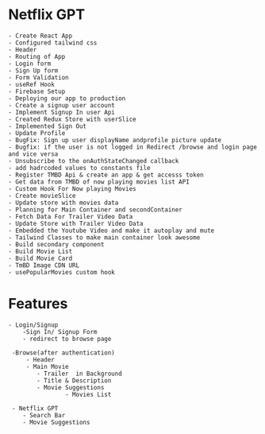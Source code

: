 # Netflix GPT

    - Create React App
    - Configured tailwind css
    - Header
    - Routing of App
    - Login form
    - Sign Up form
    - Form Validation
    - useRef Hook
    - Firebase Setup
    - Deploying our app to production
    - Create a signup user account
    - Implement Signup In user Api
    - Created Redux Store with userSlice
    - Implemented Sign Out
    - Update Profile
    - BugFix: Sign up user displayName andprofile picture update
    - Bugfix: if the user is not logged in Redirect /browse and login page and vice versa
    - Unsubscribe to the onAuthStateChanged callback
    - add hadrcoded values to constants file
    - Register TMBD Api & create an app & get accesss token
    - Get data from TMBD of now playing movies list API
    - Custom Hook For Now playing Movies
    - Create movieSlice
    - Update store with movies data
    - Planning for Main Container and secondContainer
    - Fetch Data For Trailer Video Data
    - Update Store with Trailer Video Data
    - Embedded the Youtube Video and make it autoplay and mute
    - Tailwind Classes to make main container look awesome
    - Build secondary component
    - Build Movie List
    - Build Movie Card
    - TmBD Image CDN URL
    - usePopularMovies custom hook

# Features
     
    - Login/Signup
        -Sign In/ Signup Form
        - redirect to browse page

     -Browse(after authentication)
         - Header
         - Main Movie
            - Trailer  in Background
            - Title & Description
            - Movie Suggestions
                    - Movies List

     - Netflix GPT
        - Search Bar
        - Movie Suggestions